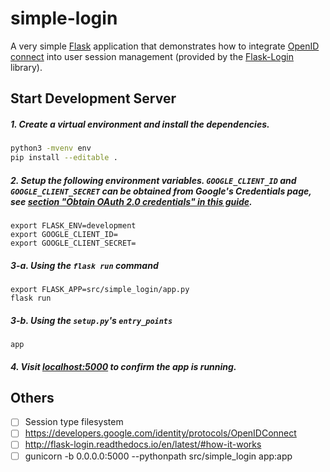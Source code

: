 # simple-login

A very simple [Flask](http://flask.pocoo.org/) application that demonstrates
how to integrate [OpenID connect](http://openid.net/connect/) into
user session management (provided by the
[Flask-Login](http://flask-login.readthedocs.io/en/latest/) library).

## Start Development Server

##### 1. Create a virtual environment and install the dependencies.
```sh
python3 -mvenv env
pip install --editable .
```

##### 2. Setup the following environment variables. `GOOGLE_CLIENT_ID` and `GOOGLE_CLIENT_SECRET` can be obtained from Google's Credentials page, see [section "Obtain OAuth 2.0 credentials" in this guide](https://developers.google.com/identity/protocols/OpenIDConnect#getcredentials).

```
export FLASK_ENV=development
export GOOGLE_CLIENT_ID=
export GOOGLE_CLIENT_SECRET=
```

##### 3-a. Using the `flask run` command
```
export FLASK_APP=src/simple_login/app.py
flask run
```

##### 3-b. Using the `setup.py`'s `entry_points`
```
app
```

##### 4. Visit [localhost:5000](http://localhost:5000) to confirm the app is running.

## Others

- [ ] Session type filesystem
- [ ] https://developers.google.com/identity/protocols/OpenIDConnect
- [ ] http://flask-login.readthedocs.io/en/latest/#how-it-works
- [ ] gunicorn -b 0.0.0.0:5000 --pythonpath src/simple_login  app:app
